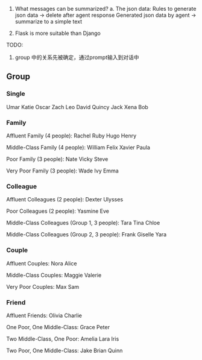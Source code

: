 1. What messages can be summarized?
    a. The json data: 
        Rules to generate json data -> delete after agent response
        Generated json data by agent -> summarize to a simple text 

2. Flask is more suitable than Django

TODO:
1. group 中的关系先被确定，通过prompt输入到对话中

## Group

### Single
Umar
Katie
Oscar
Zach
Leo
David
Quincy
Jack
Xena
Bob

### Family
Affluent Family (4 people):
Rachel
Ruby
Hugo
Henry

Middle-Class Family (4 people):
William
Felix
Xavier
Paula

Poor Family (3 people):
Nate
Vicky
Steve

Very Poor Family (3 people):
Wade
Ivy
Emma

### Colleague

Affluent Colleagues (2 people):
Dexter
Ulysses

Poor Colleagues (2 people):
Yasmine
Eve

Middle-Class Colleagues (Group 1, 3 people):
Tara
Tina
Chloe

Middle-Class Colleagues (Group 2, 3 people):
Frank
Giselle
Yara

### Couple
Affluent Couples:
Nora
Alice

Middle-Class Couples:
Maggie
Valerie

Very Poor Couples:
Max
Sam

### Friend

Affluent Friends:
Olivia
Charlie

One Poor, One Middle-Class:
Grace
Peter

Two Middle-Class, One Poor:
Amelia
Lara
Iris

Two Poor, One Middle-Class:
Jake
Brian
Quinn